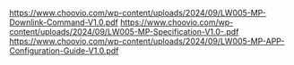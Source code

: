 https://www.choovio.com/wp-content/uploads/2024/09/LW005-MP-Downlink-Command-V1.0.pdf
https://www.choovio.com/wp-content/uploads/2024/09/LW005-MP-Specification-V1.0-.pdf
https://www.choovio.com/wp-content/uploads/2024/09/LW005-MP-APP-Configuration-Guide-V1.0.pdf
